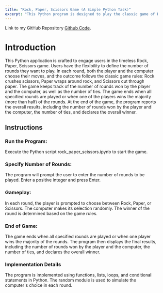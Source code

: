 ```yaml
---
title: "Rock, Paper, Scissors Game (A Simple Python Task)"
excerpt: "This Python program is designed to play the classic game of Rock, Paper, Scissors with the user. The game allows the user to specify the number of rounds to be played, and in each round, the player and the computer make their selections. The winner of each round is determined based on the traditional rules: Rock smashes scissors, Paper covers rock, and Scissors cut paper."
---
```


Link to my GitHub Repository [Github Code](https://github.com/Likhitha-Veganti/data-science-projects/tree/main/Rock%20Paper%20Scissors).

# Introduction

This Python application is crafted to engage users in the timeless Rock, Paper, Scissors game. Users have the flexibility to define the number of rounds they want to play. In each round, both the player and the computer choose their moves, and the outcome follows the classic game rules: Rock crushes scissors, Paper wraps around rock, and Scissors cut through paper.
The game keeps track of the number of rounds won by the player and the computer, as well as the number of ties. The game ends when all specified rounds are played or when one of the players wins the majority (more than half) of the rounds. At the end of the game, the program reports the overall results, including the number of rounds won by the player and the computer, the number of ties, and declares the overall winner.

## Instructions

### Run the Program:
Execute the Python script rock_paper_scissors.ipynb to start the game.

### Specify Number of Rounds:
The program will prompt the user to enter the number of rounds to be played. Enter a positive integer and press Enter.

### Gameplay:
In each round, the player is prompted to choose between Rock, Paper, or Scissors.
The computer makes its selection randomly.
The winner of the round is determined based on the game rules.

### End of Game:
The game ends when all specified rounds are played or when one player wins the majority of the rounds.
The program then displays the final results, including the number of rounds won by the player and the computer, the number of ties, and declares the overall winner.

### Implementation Details
The program is implemented using functions, lists, loops, and conditional statements in Python.
The random module is used to simulate the computer's choice in each round.
